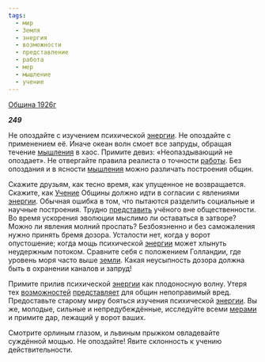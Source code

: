```yaml
---
tags:
  - мир
  - Земля
  - энергия
  - возможности
  - представление
  - работа
  - мер
  - мышление
  - учение
---
```

[Община 1926г](https://127.0.0.1:4002/agni/1926)

___249___

Не опоздайте с изучением психической [энергии](../../../tags/#энергия). Не опоздайте с применением её. Иначе океан волн смоет все запруды, обращая течение [мышления](../../../tags/#мышление) в хаос. Примите девиз: «Неопаздывающий не опоздает». Не отвергайте правила реалиста о точности [работы](../../../tags/#работа). Без опоздания и в ясности [мышления](../../../tags/#мышление) можно различать построения общин.   

Скажите друзьям, как тесно время, как упущенное не возвращается. Скажите, как [Учение](../../../tags/#учение) Общины должно идти в согласии с явлениями [энергии](../../../tags/#энергия). Обычная ошибка в том, что пытаются разделить социальные и научные построения. Трудно [представить](../../../tags/#представление) учёного вне общественности. Во время ускорения эволюции мыслимо ли оставаться в затворе? Можно ли явления молний проспать? Безбоязненно и без саможаления нужно принять бремя дозора. Усталости нет, когда у ворот опустошение; когда мощь психической [энергии](../../../tags/#энергия) может хлынуть неудержным потоком. Сравните себя с положением Голландии, где уровень моря часто выше [земли](../../../tags/#Земля). Какая неусыпность дозора должна быть в охранении каналов и запруд!   

Примите прилив психической [энергии](../../../tags/#энергия) как плодоносную волну. Утеря тех [возможностей](../../../tags/#возможности) [представляет](../../../tags/#представление) для общин непоправимый вред. Предоставьте старому миру бояться изучения психической [энергии](../../../tags/#энергия). Вы же, молодые, сильные и непредубеждённые, исследуйте всеми [мерами](../../../tags/#мер) и примите дар, лежащий у ворот ваших.   

Смотрите орлиным глазом, и львиным прыжком овладевайте суждённой мощью. Не опоздайте! Явите склонность к учению действительности.   

